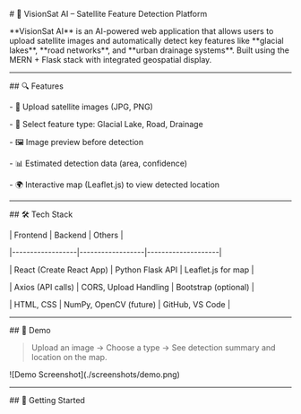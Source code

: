 \# 🚀 VisionSat AI – Satellite Feature Detection Platform



\*\*VisionSat AI\*\* is an AI-powered web application that allows users to upload satellite images and automatically detect key features like \*\*glacial lakes\*\*, \*\*road networks\*\*, and \*\*urban drainage systems\*\*. Built using the MERN + Flask stack with integrated geospatial display.



---



\## 🔍 Features



\- 📂 Upload satellite images (JPG, PNG)

\- 🧠 Select feature type: Glacial Lake, Road, Drainage

\- 🖼 Image preview before detection

\- 📊 Estimated detection data (area, confidence)

\- 🌍 Interactive map (Leaflet.js) to view detected location



---



\## 🛠️ Tech Stack



| Frontend        | Backend         | Others            |

|------------------|------------------|--------------------|

| React (Create React App) | Python Flask API  | Leaflet.js for map |

| Axios (API calls)        | CORS, Upload Handling | Bootstrap (optional) |

| HTML, CSS        | NumPy, OpenCV (future) | GitHub, VS Code   |



---



\## 📸 Demo



> Upload an image → Choose a type → See detection summary and location on the map.



!\[Demo Screenshot](./screenshots/demo.png)



---



\## 🚀 Getting Started



```bash


